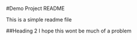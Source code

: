 #Demo Project README

This is a simple readme file

##Heading 2
I hope this wont be much of a problem
